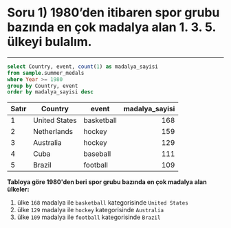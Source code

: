 # Soru 1) 1980’den itibaren spor grubu bazında en çok madalya alan 1. 3. 5. ülkeyi bulalım.

---

```SQL
select Country, event, count(1) as madalya_sayisi
from sample.summer_medals 
where Year >= 1980
group by Country, event
order by madalya_sayisi desc
```


| Satır | Country       | event      | madalya_sayisi |
| ------|---------------| -----------|--------------: |
| 1     | United States | basketball |            168 |
| 2     | Netherlands   | hockey     |            159 |
| 3     | Australia     | hockey     |            129 |
| 4     | Cuba          | baseball   |            111 |
| 5     | Brazil        | football   |            109 |


**Tabloya göre 1980'den beri spor grubu bazında en çok madalya alan ülkeler:**
1. ülke `168` madalya ile `basketball` kategorisinde `United States`
3. ülke `129` madalya ile `hockey` kategorisinde `Australia`
5. ülke `109` madalya ile `football` kategorisinde `Brazil` 

